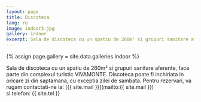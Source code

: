 ```yaml
---
layout: page
title: Discoteca
lang: ro
image: indoor3.jpg
gallery: indoor
excerpt: Sala de discoteca cu un spatiu de 260m² si grupuri sanitare aferente, face parte din complexul turistic VIVAMONTE. Discoteca poate fi inchiriata in oricare zi din saptamana, cu exceptia zilei de sambata. Pentru rezervari...
---
```

{% assign page.gallery = site.data.galleries.indoor %}

Sala de discoteca cu un spatiu de 260m² si grupuri sanitare aferente, face parte din complexul turistic VIVAMONTE. Discoteca poate fi inchiriata in oricare zi din saptamana, cu exceptia zilei de sambata.
Pentru rezervari,  va rugam contactati-ne la: [{{ site.mail }}](mailto:{{ site.mail }}) <br>
si telefon: {{ site.tel }}

